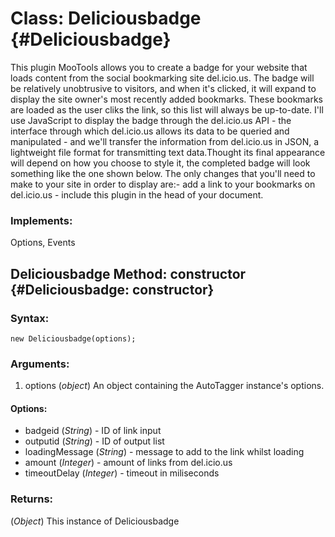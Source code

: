 Class: Deliciousbadge {#Deliciousbadge}
=========================================================

This plugin MooTools allows you to create a badge for your website that loads content from the social bookmarking site del.icio.us. The badge will be relatively unobtrusive to visitors, 
and when it's clicked, it will expand to display the site owner's most recently added bookmarks. These bookmarks are loaded as the user cliks the link, so this list will always be up-to-date.
I'll use JavaScript to display the badge through the del.icio.us API - the interface through which del.icio.us allows its data to be queried and manipulated - and
we'll transfer the information from del.icio.us in JSON, a lightweight file format for transmitting text data.Thought its final appearance will depend on how you choose to style it, the completed badge will look something
like the one shown below. The only changes that you'll need to make to your site in order to display are:- add a link to your bookmarks on del.icio.us - include this plugin in the head of your document.

### Implements:

Options, Events

Deliciousbadge Method: constructor {#Deliciousbadge: constructor}
----------------------------------------------------------------------------------

### Syntax:

    new Deliciousbadge(options);

### Arguments:

1. options (*object*) An object containing the AutoTagger instance's options.


#### Options:

- badgeid (*String*)        - ID of link input
- outputid (*String*)       - ID of output list
- loadingMessage (*String*) - message to add to the link whilst loading
- amount (*Integer*)        - amount of links from del.icio.us
- timeoutDelay (*Integer*)  - timeout in miliseconds


### Returns:

(*Object*) This instance of Deliciousbadge
